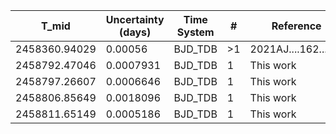 |T_mid        |Uncertainty (days)|Time System|#  |Reference           |
|-------------|------------------|-----------|---|--------------------|
|2458360.94029|0.00056           |BJD_TDB    |>1 |2021AJ....162....7B |
|2458792.47046|0.0007931         |BJD_TDB    |1  |This work           |
|2458797.26607|0.0006646         |BJD_TDB    |1  |This work           |
|2458806.85649|0.0018096         |BJD_TDB    |1  |This work           |
|2458811.65149|0.0005186         |BJD_TDB    |1  |This work           |
